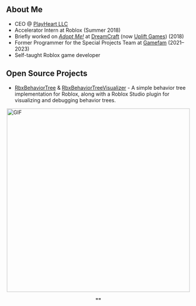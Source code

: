 ## About Me
- CEO @ [PlayHeart LLC](https://github.com/PlayHeart-LLC)
- Accelerator Intern at Roblox (Summer 2018)
- Briefly worked on *[Adopt Me!](https://www.roblox.com/games/920587237/WINTER-Adopt-Me)* at [DreamCraft](https://www.roblox.com/communities/5035363/DreamCraft#!/about) (now [Uplift Games](https://github.com/UpliftGames)) (2018)
- Former Programmer for the Special Projects Team at [Gamefam](https://github.com/Gamefam) (2021–2023)
- Self-taught Roblox game developer

## Open Source Projects
- [RbxBehaviorTree](https://github.com/Fangous/RbxBehaviorTree) & [RbxBehaviorTreeVisualizer](https://github.com/Fangous/RbxBehaviorTreeVisualizer) - A simple behavior tree implementation for Roblox, along with a Roblox Studio plugin for visualizing and debugging behavior trees.

<div style="display: flex; flex-direction: column; align-items: center; justify-content: center;">
    <img src="gifs/jonsnowcharge.gif" alt="GIF" width="500" height="auto">
    <p><b>""</b></p>
</div>
